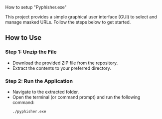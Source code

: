 How to setup "Pyphisher.exe"

This project provides a simple graphical user interface (GUI) to select and manage masked URLs. Follow the steps below to get started.

## How to Use

### Step 1: Unzip the File
- Download the provided ZIP file from the repository.
- Extract the contents to your preferred directory.

### Step 2: Run the Application
- Navigate to the extracted folder.
- Open the terminal (or command prompt) and run the following command:
  ```bash
  ./pyphisher.exe
